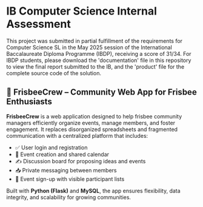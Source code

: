 # IB Computer Science Internal Assessment
This project was submitted in partial fulfillment of the requirements for Computer Science SL in the May 2025 session of the International Baccalaureate Diploma Programme (IBDP), receiving a score of 31/34. For IBDP students, please download the 'documentation' file in this repository to view the final report submitted to the IB, and the 'product' file for the complete source code of the solution.

## 🥏 FrisbeeCrew – Community Web App for Frisbee Enthusiasts

**FrisbeeCrew** is a web application designed to help frisbee community managers efficiently organize events, manage members, and foster engagement. It replaces disorganized spreadsheets and fragmented communication with a centralized platform that includes:

* ✅ User login and registration
* 📅 Event creation and shared calendar
* ✍️ Discussion board for proposing ideas and events
* 📥 Private messaging between members
* 👥 Event sign-up with visible participant lists

Built with **Python (Flask)** and **MySQL**, the app ensures flexibility, data integrity, and scalability for growing communities.
